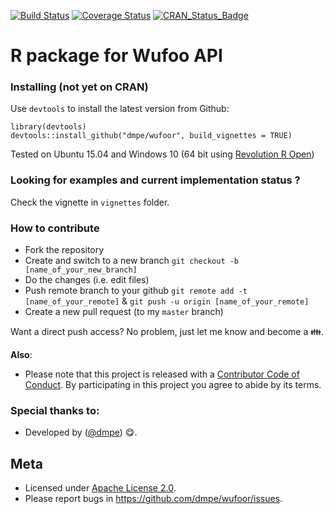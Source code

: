 [![Build Status](https://travis-ci.org/dmpe/wufoor.svg?branch=master)](https://travis-ci.org/dmpe/wufoor)
[![Coverage Status](https://coveralls.io/repos/dmpe/wufoor/badge.svg)](https://coveralls.io/r/dmpe/wufoor)
[![CRAN_Status_Badge](http://www.r-pkg.org/badges/version/wufoor)](http://cran.r-project.org/web/packages/wufoor)

R package for Wufoo API
=======

### Installing (not yet on CRAN)

Use `devtools` to install the latest version from Github:

```
library(devtools)
devtools::install_github("dmpe/wufoor", build_vignettes = TRUE)
```
Tested on Ubuntu 15.04 and Windows 10 (64 bit using [Revolution R Open](http://mran.revolutionanalytics.com/download/))

### Looking for examples and current implementation status ?

Check the vignette in `vignettes` folder.

### How to contribute 

- Fork the repository
- Create and switch to a new branch `git checkout -b [name_of_your_new_branch]`
- Do the changes (i.e. edit files)
- Push remote branch to your github `git remote add -t [name_of_your_remote]` & `git push -u origin [name_of_your_remote]`
- Create a new pull request (to my `master` branch)

Want a direct push access? No problem, just let me know and become a :family:.

**Also**:
 - Please note that this project is released with a [Contributor Code of Conduct](CONDUCT.md). By participating in this project you agree to abide by its terms.

### Special thanks to:

- Developed by ([@dmpe](https://www.github.com/dmpe)) :yum:.

## Meta
- Licensed under [Apache License 2.0](https://tldrlegal.com/license/apache-license-2.0-%28apache-2.0%29).
- Please report bugs in <https://github.com/dmpe/wufoor/issues>.


